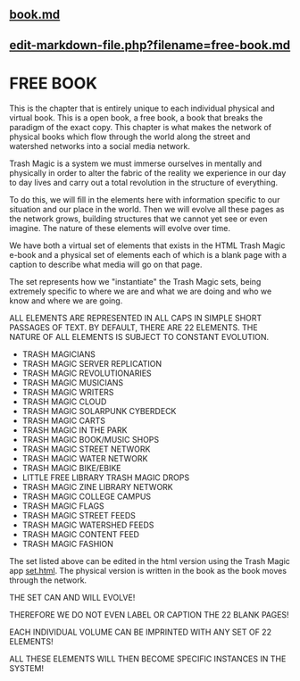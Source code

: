 ## [book.md](book.md)
## [edit-markdown-file.php?filename=free-book.md](edit-markdown-file.php?filename=free-book.md)

# FREE BOOK

This is the chapter that is entirely unique to each individual physical and virtual book. This is a open book, a free book, a book that breaks the paradigm of the exact copy. This chapter is what makes the network of physical books which flow through the world along the street and watershed networks into a social media network.  

Trash Magic is a system we must immerse ourselves in mentally and physically in order to alter the fabric of the reality we experience in our day to day lives and carry out a total revolution in the structure of everything.

To do this, we will fill in the elements here with information specific to our situation and our place in the world. Then we will evolve all these pages as the network grows, building structures that we cannot yet see or even imagine.  The nature of these elements will evolve over time.

We have both a virtual set of elements that exists in the HTML Trash Magic e-book and a physical set of elements each of which is a blank page with a caption to describe what media will go on that page.

The set represents how we "instantiate" the Trash Magic sets, being extremely specific to where we are and what we are doing and who we know and where we are going.  

ALL ELEMENTS ARE REPRESENTED IN ALL CAPS IN SIMPLE SHORT PASSAGES OF TEXT. BY DEFAULT, THERE ARE 22 ELEMENTS.  THE NATURE OF ALL ELEMENTS IS SUBJECT TO CONSTANT EVOLUTION.

 - TRASH MAGICIANS
 - TRASH MAGIC SERVER REPLICATION
 - TRASH MAGIC REVOLUTIONARIES
 - TRASH MAGIC MUSICIANS
 - TRASH MAGIC WRITERS
 - TRASH MAGIC CLOUD
 - TRASH MAGIC SOLARPUNK CYBERDECK
 - TRASH MAGIC CARTS
 - TRASH MAGIC IN THE PARK
 - TRASH MAGIC BOOK/MUSIC SHOPS
 - TRASH MAGIC STREET NETWORK
 - TRASH MAGIC WATER NETWORK
 - TRASH MAGIC BIKE/EBIKE
 - LITTLE FREE LIBRARY TRASH MAGIC DROPS
 - TRASH MAGIC ZINE LIBRARY NETWORK
 - TRASH MAGIC COLLEGE CAMPUS
 - TRASH MAGIC FLAGS
 - TRASH MAGIC STREET FEEDS
 - TRASH MAGIC WATERSHED FEEDS
 - TRASH MAGIC CONTENT FEED
 - TRASH MAGIC FASHION

The set listed above can be edited in the html version using the Trash Magic app [set.html](set.html).  The physical version is written in the book as the book moves through the network.


THE SET CAN AND WILL EVOLVE!

THEREFORE WE DO NOT EVEN LABEL OR CAPTION THE 22 BLANK PAGES!

EACH INDIVIDUAL VOLUME CAN BE IMPRINTED WITH ANY SET OF 22 ELEMENTS!

ALL THESE ELEMENTS WILL THEN BECOME SPECIFIC INSTANCES IN THE SYSTEM!


